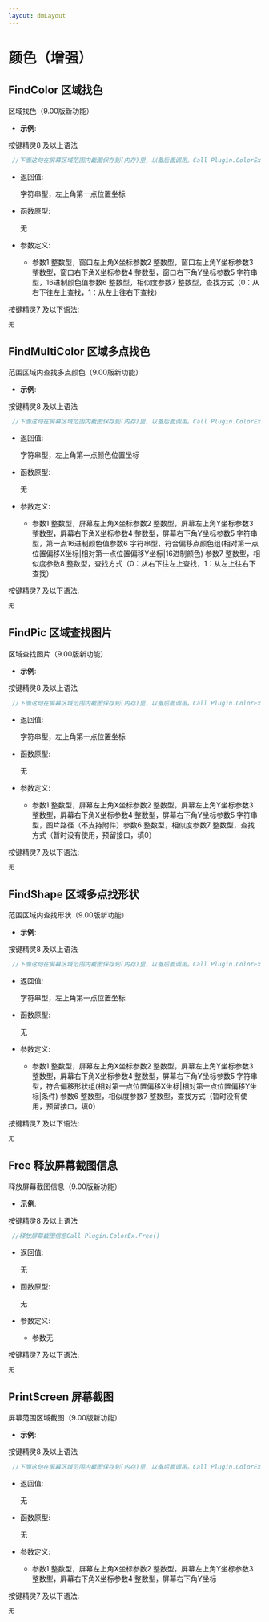 ```yaml
---
layout: dmLayout
---    
```


# 颜色（增强）


##  FindColor 区域找色

区域找色（9.00版新功能）

- **示例**:

按键精灵8 及以上语法
```js
 //下面这句在屏幕区域范围内截图保存到(内存)里，以备后面调用。Call Plugin.ColorEx.PrintScreen(0, 0, 1024, 768)//下面这句在屏幕区域范围内按方式0，查找颜色,返回左上角第一点颜色位置坐标XY = Plugin.ColorEx.FindColor(0, 0, 1024, 768, "0000FF", 1, 0)//下面这句用于分割字符串ZB = InStr(XY, "|")//下面这句将字符串转换成数值X = Clng(Left(XY, ZB - 1)): Y = Clng(Right(XY, Len(XY) - ZB))//释放屏幕截图信息时请使用以下命令Call Plugin.ColorEx.Free() 
```

- 返回值: 

    字符串型，左上角第一点位置坐标

- 函数原型:

    无

- 参数定义:

    - 参数1 整数型，窗口左上角X坐标参数2 整数型，窗口左上角Y坐标参数3 整数型，窗口右下角X坐标参数4 整数型，窗口右下角Y坐标参数5 字符串型，16进制颜色值参数6 整数型，相似度参数7 整数型，查找方式（0：从右下往左上查找，1：从左上往右下查找）



按键精灵7 及以下语法:

```js
无 
```




##  FindMultiColor 区域多点找色

范围区域内查找多点颜色（9.00版新功能）

- **示例**:

按键精灵8 及以上语法
```js
 //下面这句在屏幕区域范围内截图保存到(内存)里，以备后面调用。Call Plugin.ColorEx.PrintScreen(0, 0, 1024, 768)//下面这句在屏幕区域范围内按方式0，查找多点颜色,返回左上角第一点颜色位置坐标XY = Plugin.ColorEx.FindMultiColor(0, 0, 1024, 768, "FFFFFF", "2|0|FFFFFF,-6|1|FFFFFF,-3|1|FFFFFF,-6|3|FFFFFF,-3|3|FFFFFF,0|3|FFFFFF,4|3|FFFFFF,-1|5|FFFFFF,3|5|FFFFFF,-3|6|FFFFFF,-6|7|FFFFFF,1|8|FFFFFF,4|8|FFFFFF,-5|10|FFFFFF,-3|10|FFFFFF,4|10|FFFFFF", 1, 0)//下面这句用于分割字符串ZB = InStr(XY, "|")//下面这句将字符串转换成数值X = Clng(Left(XY, ZB - 1)): Y = Clng(Right(XY, Len(XY) - ZB)) msgbox "屏幕多点找色功能：找屏幕""我""字位置位：" & X&","&Y//释放屏幕截图信息时请使用以下命令Call Plugin.ColorEx.Free() 
```

- 返回值: 

    字符串型，左上角第一点颜色位置坐标

- 函数原型:

    无

- 参数定义:

    - 参数1 整数型，屏幕左上角X坐标参数2 整数型，屏幕左上角Y坐标参数3 整数型，屏幕右下角X坐标参数4 整数型，屏幕右下角Y坐标参数5 字符串型，第一点16进制颜色值参数6 字符串型，符合偏移点颜色组(相对第一点位置偏移X坐标|相对第一点位置偏移Y坐标|16进制颜色) 参数7 整数型，相似度参数8 整数型，查找方式（0：从右下往左上查找，1：从左上往右下查找）



按键精灵7 及以下语法:

```js
无 
```




##  FindPic 区域查找图片

区域查找图片（9.00版新功能）

- **示例**:

按键精灵8 及以上语法
```js
 //下面这句在屏幕区域范围内截图保存到(内存)里，以备后面调用。Call Plugin.ColorEx.PrintScreen(0, 0, 1024, 768)//下面这句在屏幕区域范围内按方式0，查找图片,返回左上角第一点颜色位置坐标XY = Plugin.ColorEx.FindPic(0, 0, 1024, 768, "C:神盾.bmp", 1, 0)//下面这句用于分割字符串ZB = InStr(XY, "|")//下面这句将字符串转换成数值X = Clng(Left(XY, ZB - 1)): Y = Clng(Right(XY, Len(XY) - ZB))//释放屏幕截图信息时请使用以下命令Call Plugin.ColorEx.Free() 
```

- 返回值: 

    字符串型，左上角第一点位置坐标

- 函数原型:

    无

- 参数定义:

    - 参数1 整数型，屏幕左上角X坐标参数2 整数型，屏幕左上角Y坐标参数3 整数型，屏幕右下角X坐标参数4 整数型，屏幕右下角Y坐标参数5 字符串型，图片路径（不支持附件）参数6 整数型，相似度参数7 整数型，查找方式（暂时没有使用，预留接口，填0）



按键精灵7 及以下语法:

```js
无 
```




##  FindShape 区域多点找形状

范围区域内查找形状（9.00版新功能）

- **示例**:

按键精灵8 及以上语法
```js
 //下面这句在屏幕区域范围内截图保存到(内存)里，以备后面调用。Call Plugin.ColorEx.PrintScreen(0, 0, 1024, 768)//条件:0=不等,1=等于//下面这句在屏幕区域范围内按方式0，查找图形形状,返回左上角第一点颜色位置坐标XY = Plugin.ColorEx.FindShape(0, 0, 1024, 768, "2|0|1,4|0|1,6|0|0,-4|1|1,-1|1|1,5|1|1,-4|3|1,-1|3|1,2|3|1,6|3|1,-4|5|0,2|5|1,5|5|1,-1|6|1,6|6|0,-4|7|1,3|8|1,6|8|1,-4|10|0,-3|10|1,-1|10|1,2|10|0,6|10|1", 1, 0)//下面这句用于分割字符串ZB = InStr(XY, "|")//下面这句将字符串转换成数值X = Clng(Left(XY, ZB - 1)): Y = Clng(Right(XY, Len(XY) - ZB)) msgbox "屏幕找图形形状功能：找屏幕""我""字位置位：" & X&","&Y//释放屏幕截图信息时请使用以下命令Call Plugin.ColorEx.Free() 
```

- 返回值: 

    字符串型，左上角第一点位置坐标

- 函数原型:

    无

- 参数定义:

    - 参数1 整数型，屏幕左上角X坐标参数2 整数型，屏幕左上角Y坐标参数3 整数型，屏幕右下角X坐标参数4 整数型，屏幕右下角Y坐标参数5 字符串型，符合偏移形状组(相对第一点位置偏移X坐标|相对第一点位置偏移Y坐标|条件) 参数6 整数型，相似度参数7 整数型，查找方式（暂时没有使用，预留接口，填0）



按键精灵7 及以下语法:

```js
无 
```




##  Free 释放屏幕截图信息

释放屏幕截图信息（9.00版新功能）

- **示例**:

按键精灵8 及以上语法
```js
 //释放屏幕截图信息Call Plugin.ColorEx.Free() 
```

- 返回值: 

    无

- 函数原型:

    无

- 参数定义:

    - 参数无



按键精灵7 及以下语法:

```js
无 
```




##  PrintScreen 屏幕截图

屏幕范围区域截图（9.00版新功能）

- **示例**:

按键精灵8 及以上语法
```js
 //下面这句在屏幕区域范围内截图保存到(内存)里，以备后面调用。Call Plugin.ColorEx.PrintScreen(0, 0, 1024, 768)//这里可以加入找图、找色等命令。//释放屏幕截图信息时请使用以下命令Call Plugin.ColorEx.Free() 
```

- 返回值: 

    无

- 函数原型:

    无

- 参数定义:

    - 参数1 整数型，屏幕左上角X坐标参数2 整数型，屏幕左上角Y坐标参数3 整数型，屏幕右下角X坐标参数4 整数型，屏幕右下角Y坐标



按键精灵7 及以下语法:

```js
无 
```



